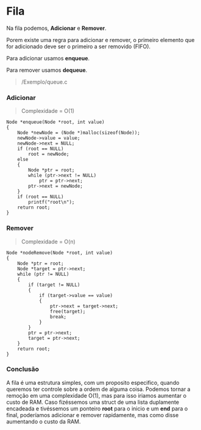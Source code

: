 # Fila

Na fila podemos, **Adicionar** e **Remover**.

Porem existe uma regra para adicionar e remover, o primeiro elemento que for adicionado deve ser o primeiro a ser removido (FIFO).

Para adicionar usamos **enqueue**.

Para remover usamos **dequeue**.

> /Exemplo/queue.c

### Adicionar
> Complexidade = O(1)
~~~
Node *enqueue(Node *root, int value)
{
    Node *newNode = (Node *)malloc(sizeof(Node));
    newNode->value = value;
    newNode->next = NULL;
    if (root == NULL)
        root = newNode;
    else
    {
        Node *ptr = root;
        while (ptr->next != NULL)
            ptr = ptr->next;
        ptr->next = newNode;
    }
    if (root == NULL)
        printf("root\n");
    return root;
}
~~~
### Remover
> Complexidade = O(n)
~~~
Node *nodeRemove(Node *root, int value)
{
    Node *ptr = root;
    Node *target = ptr->next;
    while (ptr != NULL)
    {
        if (target != NULL)
        {
            if (target->value == value)
            {
                ptr->next = target->next;
                free(target);
                break;
            }
        }
        ptr = ptr->next;
        target = ptr->next;
    }
    return root;
}
~~~

### Conclusão

A fila é uma estrutura simples, com um proposito especifico, quando queremos ter controle sobre a ordem de alguma coisa. Podemos tornar a remoção em uma complexidade O(1), mas para isso iriamos aumentar o custo de RAM. Caso fizéssemos uma struct de uma lista duplamente encadeada e tivéssemos um ponteiro **root** para o inicio e um **end** para o final, poderíamos adicionar e remover rapidamente, mas como disse aumentando o custo da RAM.